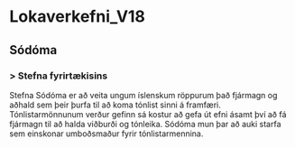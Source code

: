 # Lokaverkefni_V18
## Sódóma
### > Stefna fyrirtækisins
Stefna Sódóma er að veita ungum íslenskum röppurum það fjármagn og aðhald sem þeir þurfa til að koma tónlist sinni á framfæri.
Tónlistarmönnunum verður gefinn sá kostur að gefa út efni ásamt því að fá fjármagn til að halda viðburði og tónleika.
Sódóma mun þar að auki starfa sem einskonar umboðsmaður fyrir tónlistarmennina.
